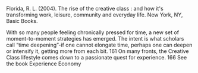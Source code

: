 ﻿Florida, R. L. (2004). The rise of the creative class : and how it's transforming work, leisure, community and everyday life. New York, NY, Basic Books.
	
With so many people feeling chronically pressed for time, a new set of moment-to-moment strategies has emerged. The intent is what scholars call “time deepening”-if one cannot elongate time, perhaps one can deepen or intensify it, getting more from each bit. 161
On many fronts, the Creative Class lifestyle comes down to a passionate quest for experience. 166
See the book Experience Economy

